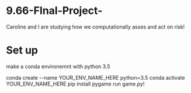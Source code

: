 # 9.66-FInal-Project-
Caroline and I are studying how we computationally asses and act on risk!

# Set up 
make a conda environemnt with python 3.5 

conda create --name YOUR_ENV_NAME_HERE python=3.5
conda activate YOUR_ENV_NAME_HERE
pip install pygame
run game.py!
